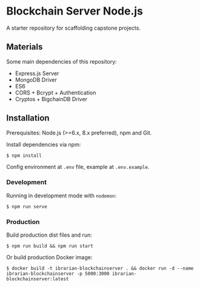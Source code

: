 # Blockchain Server Node.js

A starter repository for scaffolding capstone projects.

## Materials

Some main dependencies of this repository:

-   Express.js Server
-   MongoDB Driver
-   ES6
-   CORS + Bcrypt + Authentication
-   Cryptos + BigchainDB Driver

## Installation

Prerequisites: Node.js (>=6.x, 8.x preferred), npm and Git.

Install dependencies via npm:

```
$ npm install
```

Config environment at `.env` file, example at `.env.example`.

### Development

Running in development mode with `nodemon`:

```
$ npm run serve
```

### Production

Build production dist files and run:

```
$ npm run build && npm run start
```

Or build production Docker image:

```
$ docker build -t ibrarian-blockchainserver . && docker run -d --name ibrarian-blockchainserver -p 5000:3000 ibrarian-blockchainserver:latest
```
